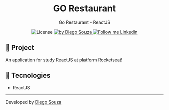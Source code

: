 <h1 align="center">
	GO Restaurant
</h1>

<p align="center">Go Restaurant - ReactJS</p>

<p align="center">
  <img alt="License" src="https://img.shields.io/badge/ReactJS-blue">

  <a href="https://beacons.ai/dscostat7/" target="_blank">
    <img alt="by Diego Souza" src="https://img.shields.io/badge/Made%20by-Diego%20Souza-blue">
  </a>

  <a href="https://www.linkedin.com/in/dscostat7/" target="_blank">
    <img alt="Follow me Linkedin" src="https://img.shields.io/badge/Follow%20up-Diego%20Souza-2ecc71?style=social&logo=linkedin">
  </a>
</p>

## 🚀 Project

An application for study ReactJS at platform Rocketseat!

## 🔧 Tecnologies

- ReactJS

---

Developed by <a href="https://beacons.ai/dscostat7/" target="_blank">Diego Souza</a>
